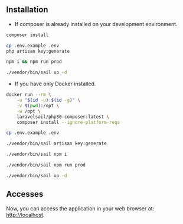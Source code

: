 ## Installation

* If composer is already installed on your development environment.

```Bash
composer install

cp .env.example .env
php artisan key:generate

npm i && npm run prod

./vendor/bin/sail up -d
```

* If you have only Docker installed.

```Bash
docker run --rm \
    -u "$(id -u):$(id -g)" \
    -v $(pwd):/opt \
    -w /opt \
    laravelsail/php80-composer:latest \
    composer install --ignore-platform-reqs

cp .env.example .env

./vendor/bin/sail artisan key:generate

./vendor/bin/sail npm i

./vendor/bin/sail npm run prod

./vendor/bin/sail up -d
```

## Accesses

Now, you can access the application in your web browser at: [http://localhost](http://localhost).
